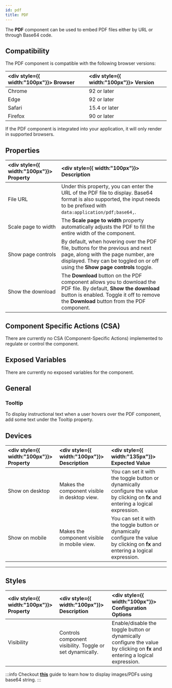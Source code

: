 ```yaml
---
id: pdf
title: PDF
---
```


The **PDF** component can be used to embed PDF files either by URL or through Base64 code.

<div style={{paddingTop:'24px'}}>

## Compatibility

The PDF component is compatible with the following browser versions: <br/>

| <div style={{ width:"100px"}}> Browser </div> | <div style={{ width:"100px"}}> Version </div> |
| :-------------------------------------------- | :-------------------------------------------- |
| Chrome                                        | 92 or later                                   |
| Edge                                          | 92 or later                                   |
| Safari                                        | 15.4 or later                                 |
| Firefox                                       | 90 or later                                   |

If the PDF component is integrated into your application, it will only render in supported browsers.

</div>

<div style={{paddingTop:'24px'}}>

## Properties

| <div style={{ width:"100px"}}> Property </div> | <div style={{ width:"100px"}}> Description </div>                                                                                                                                                        |
| :--------------------------------------------- | :------------------------------------------------------------------------------------------------------------------------------------------------------------------------------------------------------- |
| File URL                                       | Under this property, you can enter the URL of the PDF file to display. Base64 format is also supported, the input needs to be prefixed with `data:application/pdf;base64,`.                              |
| Scale page to width                            | The **Scale page to width** property automatically adjusts the PDF to fill the entire width of the component.                                                                                              |
| Show page controls                             | By default, when hovering over the PDF file, buttons for the previous and next page, along with the page number, are displayed. They can be toggled on or off using the **Show page controls** toggle.     |
| Show the download                              | The **Download** button on the PDF component allows you to download the PDF file. By default, **Show the download** button is enabled. Toggle it off to remove the **Download** button from the PDF component. |

</div>

<div style={{paddingTop:'24px'}}>

## Component Specific Actions (CSA)

There are currently no CSA (Component-Specific Actions) implemented to regulate or control the component.

</div>

<div style={{paddingTop:'24px'}}>

## Exposed Variables

There are currently no exposed variables for the component.

</div>

<div style={{paddingTop:'24px'}}>

## General

### Tooltip

To display instructional text when a user hovers over the PDF component, add some text under the Tooltip property.

</div>

<div style={{paddingTop:'24px'}}>

## Devices

| <div style={{ width:"100px"}}> Property </div> | <div style={{ width:"100px"}}> Description </div> | <div style={{ width:"135px"}}> Expected Value </div>                                                                              |
| :--------------------------------------------- | :------------------------------------------------ | :-------------------------------------------------------------------------------------------------------------------------------- |
| Show on desktop                                | Makes the component visible in desktop view.      | You can set it with the toggle button or dynamically configure the value by clicking on **fx** and entering a logical expression. |
| Show on mobile                                 | Makes the component visible in mobile view.       | You can set it with the toggle button or dynamically configure the value by clicking on **fx** and entering a logical expression. |

</div>

---

<div style={{paddingTop:'24px'}}>

## Styles

| <div style={{ width:"100px"}}> Property </div> | <div style={{ width:"100px"}}> Description </div> | <div style={{ width:"100px"}}> Configuration Options </div> |
| :------------------------------------------ | :--------------------------------------------------- | :-------------------------------------------------- |
| Visibility     | Controls component visibility. Toggle or set dynamically. | Enable/disable the toggle button or dynamically configure the value by clicking on **fx** and entering a logical expression.  |

:::info
Checkout **[this](/docs/how-to/loading-image-pdf-from-db)** guide to learn how to display images/PDFs using base64 string.
:::

</div>
